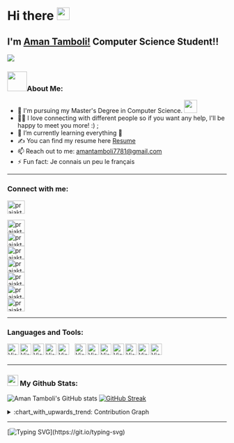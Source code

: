 # Hi there <img src="https://github.com/TheDudeThatCode/TheDudeThatCode/blob/master/Assets/Hi.gif" width="29px">

## I'm [Aman Tamboli!](https://github.com/amantamboli)  Computer Science Student!!

![](https://camo.githubusercontent.com/992babdffd8c74a1502de375fbdf7e4d54773242/68747470733a2f2f6d656469612e67697068792e636f6d2f6d656469612f53576f536b4e36447854737a71494b4571762f67697068792e676966)

### <img src="https://github.com/TheDudeThatCode/TheDudeThatCode/blob/master/Assets/Developer.gif" width="45px">About Me:
- 🏦 I'm pursuing my Master's Degree in Computer Science.
      <img src="https://media.giphy.com/media/WUlplcMpOCEmTGBtBW/giphy.gif" width="30">
- 🔭💬 I love connecting with different people so if you want any help, I'll be happy to meet you more! :) ;
- 🌱 I’m currently learning everything 🤣
- ✍ You can find my resume here [Resume]
- 📫 Reach out to me: amantamboli7781@gmail.com
- ⚡ Fun fact: Je connais un peu le français


---

### Connect with me:

<a href="https://auth.geeksforgeeks.org/user/prajakta_mane/profile" target="_blank"><img align="center" src="https://cdn.jsdelivr.net/npm/simple-icons@3.0.1/icons/linkedin.svg" alt="prajakta_mane/profile" height="30" width="40" /></a>  

<a href="https://auth.geeksforgeeks.org/user/prajakta_mane/profile" target="_blank"><img align="center" src="https://cdn.jsdelivr.net/npm/simple-icons@3.0.1/icons/telegram.svg" alt="prajakta_mane/profile" height="30" width="40" /></a>  
<a href="https://auth.geeksforgeeks.org/user/prajakta_mane/profile" target="_blank"><img align="center" src="https://cdn.jsdelivr.net/npm/simple-icons@3.0.1/icons/gmail.svg" alt="prajakta_mane/profile" height="30" width="40" /></a>  
<a href="https://auth.geeksforgeeks.org/user/prajakta_mane/profile" target="_blank"><img align="center" src="https://cdn.jsdelivr.net/npm/simple-icons@3.0.1/icons/linkedin.svg" alt="prajakta_mane/profile" height="30" width="40" /></a>  
<a href="https://auth.geeksforgeeks.org/user/prajakta_mane/profile" target="_blank"><img align="center" src="https://cdn.jsdelivr.net/npm/simple-icons@3.0.1/icons/linkedin.svg" alt="prajakta_mane/profile" height="30" width="40" /></a>  
<a href="https://auth.geeksforgeeks.org/user/prajakta_mane/profile" target="_blank"><img align="center" src="https://cdn.jsdelivr.net/npm/simple-icons@3.0.1/icons/linkedin.svg" alt="prajakta_mane/profile" height="30" width="40" /></a>  
<a href="https://auth.geeksforgeeks.org/user/prajakta_mane/profile" target="_blank"><img align="center" src="https://cdn.jsdelivr.net/npm/simple-icons@3.0.1/icons/linkedin.svg" alt="prajakta_mane/profile" height="30" width="40" /></a>  
<a href="https://auth.geeksforgeeks.org/user/prajakta_mane/profile" target="_blank"><img align="center" src="https://cdn.jsdelivr.net/npm/simple-icons@3.0.1/icons/linkedin.svg" alt="prajakta_mane/profile" height="30" width="40" /></a>  

 

---
### Languages and Tools:
<img align="left" alt="Visual Studio Code" width="26px" src="https://img.icons8.com/color/48/000000/c-plus-plus-logo.png"/>
<img align="left" alt="Visual Studio Code" width="26px" src="https://img.icons8.com/color/48/000000/javascript.png"/>
<img align="left" alt="Visual Studio Code" width="26px" src="https://img.icons8.com/color/48/000000/python.png"/>
<img align="left" alt="Visual Studio Code" width="26px" src="https://img.icons8.com/color/48/000000/django.png"/>
<img align="left" alt="Visual Studio Code" width="26px" src="https://cdn.jsdelivr.net/gh/devicons/devicon/icons/vscode/vscode-original.svg" style="padding-right:10px;" />
<img align="left" alt="Visual Studio Code" width="26px" src="https://img.icons8.com/color/48/000000/html-5.png"/>
<img align="left" alt="Visual Studio Code" width="26px" src="https://img.icons8.com/color/48/000000/css3.png"/>

<img align="left" alt="Visual Studio Code" width="26px" src="https://img.icons8.com/color/48/000000/github.png"/>
<img align="left" alt="Visual Studio Code" width="26px" src="https://img.icons8.com/color/48/000000/git.png"/>

<img align="left" alt="Visual Studio Code" width="26px" src="https://img.icons8.com/color/48/000000/mysql.png"/>
<img align="left" alt="Visual Studio Code" width="26px" src="https://img.icons8.com/color/48/000000/postgresql.png"/>

<img align="left" alt="Visual Studio Code" width="26px" src="https://img.icons8.com/color/48/000000/java.png"/>



<br />
<br />

---



### <img src='https://media1.giphy.com/media/du3J3cXyzhj75IOgvA/giphy.gif?cid=ecf05e47x2g034i9pzwtzzsd3xgg2w9nr94t4tflbbgo3008&rid=giphy.gif' width='25px'> My Github Stats:
![Aman Tamboli's GitHub stats](https://github-readme-stats.vercel.app/api?username=amantamboli&show_icons=true&title_color=ffc857&icon_color=8ac926&text_color=daf7dc&bg_color=151515&hide=issues&count_private=true&include_all_commits=true)
[![GitHub Streak](https://github-readme-streak-stats.herokuapp.com/?user=amantamboli&theme=dark)](https://git.io/streak-stats)

<details>
   <summary>:chart_with_upwards_trend: Contribution Graph </summary>
   <br/>
   <a><img alt="Activity Graph" src="https://activity-graph.herokuapp.com/graph?username=amantamboli&bg_color=1F222E&color=F8D866&line=F85D7F&point=FFFFFF&hide_border=true" /></a>
</details>

---
[![Typing SVG](https://readme-typing-svg.herokuapp.com?font=Ubuntu&color=%230EAA20&vCenter=true&lines=Thanks+for+visiting!+You're+welcome!)](https://git.io/typing-svg)

[website]: https://codeSTACKr.com
[course]: http://vsCodeHero.com
[twitter]: https://twitter.com/codeSTACKr
[youtube]: https://youtube.com/codeSTACKr
[instagram]: https://instagram.com/codeSTACKr
[linkedin]: https://linkedin.com/in/codeSTACKr
[webdevplaylist]: https://www.youtube.com/playlist?list=PLkwxH9e_vrAJ0WbEsFA9W3I1W-g_BTsbt
[jsplaylist]: https://www.youtube.com/playlist?list=PLkwxH9e_vrALRJKu7wfXby3MKeflhTu6B
[cssplaylist]: https://www.youtube.com/playlist?list=PLkwxH9e_vrALSdvZuEh6gqQdmDoDIoqz4
[reactplaylist]: https://www.youtube.com/playlist?list=PLkwxH9e_vrAK4TdffpxKY3QGyHCpxFcQ0
[Resume]: https://drive.google.com/file/d/1IrSr3yR7FD0TTBlr8Z2kj4swchsdZe74/view?usp=sharing
